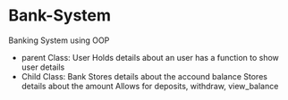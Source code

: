 # Bank-System
Banking System using OOP
- parent Class: User
Holds details about an user
has a function to show user details
- Child Class: Bank
Stores details about the accound balance
Stores details about the amount
Allows for deposits, withdraw, view_balance
